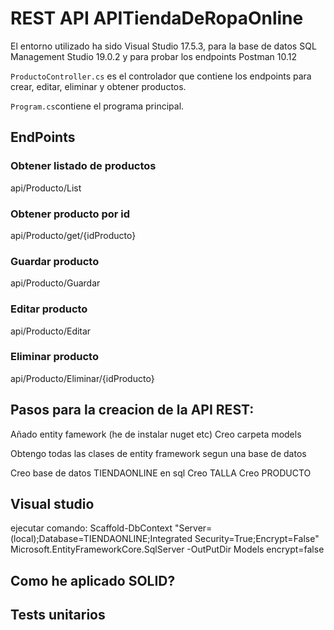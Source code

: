 # REST API APITiendaDeRopaOnline

El entorno utilizado ha sido Visual Studio 17.5.3, para la base de datos SQL Management Studio 19.0.2 y para probar los endpoints Postman 10.12

`ProductoController.cs` es el controlador que contiene los endpoints para crear, editar, eliminar y obtener productos.

`Program.cs`contiene el programa principal.

## EndPoints

### Obtener listado de productos
api/Producto/List

### Obtener producto por id
api/Producto/get/{idProducto}

### Guardar producto
api/Producto/Guardar

### Editar producto
api/Producto/Editar

### Eliminar producto
api/Producto/Eliminar/{idProducto}


## Pasos para la creacion de la API REST:

Añado entity famework (he de instalar nuget etc)
Creo carpeta models 

Obtengo todas las clases de entity framework segun una base de datos

Creo base de datos TIENDAONLINE en sql
	Creo TALLA
	Creo PRODUCTO


## Visual studio

ejecutar comando: Scaffold-DbContext "Server=(local);Database=TIENDAONLINE;Integrated Security=True;Encrypt=False" Microsoft.EntityFrameworkCore.SqlServer -OutPutDir Models encrypt=false



## Como he aplicado SOLID?

## Tests unitarios
